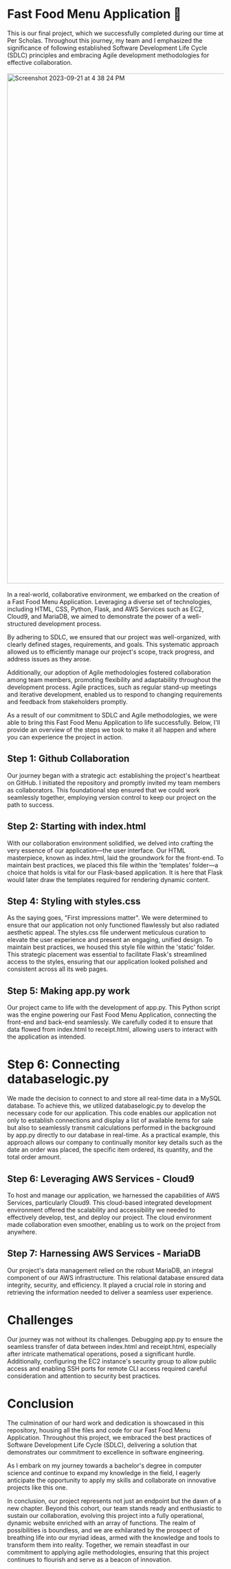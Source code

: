 # Fast Food Menu Application 🍔

This is our final project, which we successfully completed during our time at Per Scholas. Throughout this journey, my team and I emphasized the significance of following established Software Development Life Cycle (SDLC) principles and embracing Agile development methodologies for effective collaboration.
<br><br>
<img width="1183" alt="Screenshot 2023-09-21 at 4 38 24 PM" src="https://github.com/niazkhan0731/Fastfood-Menu-Project/assets/135728087/1a87ca0d-198c-4d5f-a05c-608c34d0bf85">
<br><br>
In a real-world, collaborative environment, we embarked on the creation of a Fast Food Menu Application. Leveraging a diverse set of technologies, including HTML, CSS, Python, Flask, and AWS Services such as EC2, Cloud9, and MariaDB, we aimed to demonstrate the power of a well-structured development process.

By adhering to SDLC, we ensured that our project was well-organized, with clearly defined stages, requirements, and goals. This systematic approach allowed us to efficiently manage our project's scope, track progress, and address issues as they arose.

Additionally, our adoption of Agile methodologies fostered collaboration among team members, promoting flexibility and adaptability throughout the development process. Agile practices, such as regular stand-up meetings and iterative development, enabled us to respond to changing requirements and feedback from stakeholders promptly.

As a result of our commitment to SDLC and Agile methodologies, we were able to bring this Fast Food Menu Application to life successfully. Below, I'll provide an overview of the steps we took to make it all happen and where you can experience the project in action.

## Step 1: Github Collaboration

Our journey began with a strategic act: establishing the project's heartbeat on GitHub. I initiated the repository and promptly invited my team members as collaborators. This foundational step ensured that we could work seamlessly together, employing version control to keep our project on the path to success.

## Step 2: Starting with index.html

With our collaboration environment solidified, we delved into crafting the very essence of our application—the user interface. Our HTML masterpiece, known as index.html, laid the groundwork for the front-end. To maintain best practices, we placed this file within the 'templates' folder—a choice that holds is vital for our Flask-based application. It is here that Flask would later draw the templates required for rendering dynamic content.

## Step 4: Styling with styles.css

As the saying goes, "First impressions matter". We were determined to ensure that our application not only functioned flawlessly but also radiated aesthetic appeal. The styles.css file underwent meticulous curation to elevate the user experience and present an engaging, unified design. To maintain best practices, we housed this style file within the 'static' folder. This strategic placement was essential to facilitate Flask's streamlined access to the styles, ensuring that our application looked polished and consistent across all its web pages.

## Step 5: Making app.py work

Our project came to life with the development of app.py. This Python script was the engine powering our Fast Food Menu Application, connecting the front-end and back-end seamlessly. We carefully coded it to ensure that data flowed from index.html to receipt.html, allowing users to interact with the application as intended.

# Step 6: Connecting databaselogic.py

We made the decision to connect to and store all real-time data in a MySQL database. To achieve this, we utilized databaselogic.py to develop the necessary code for our application. This code enables our application not only to establish connections and display a list of available items for sale but also to seamlessly transmit calculations performed in the background by app.py directly to our database in real-time. As a practical example, this approach allows our company to continually monitor key details such as the date an order was placed, the specific item ordered, its quantity, and the total order amount.

## Step 6: Leveraging AWS Services - Cloud9

To host and manage our application, we harnessed the capabilities of AWS Services, particularly Cloud9. This cloud-based integrated development environment offered the scalability and accessibility we needed to effectively develop, test, and deploy our project. The cloud environment made collaboration even smoother, enabling us to work on the project from anywhere.

## Step 7: Harnessing AWS Services - MariaDB

Our project's data management relied on the robust MariaDB, an integral component of our AWS infrastructure. This relational database ensured data integrity, security, and efficiency. It played a crucial role in storing and retrieving the information needed to deliver a seamless user experience.

# Challenges

Our journey was not without its challenges. Debugging app.py to ensure the seamless transfer of data between index.html and receipt.html, especially after intricate mathematical operations, posed a significant hurdle. Additionally, configuring the EC2 instance's security group to allow public access and enabling SSH ports for remote CLI access required careful consideration and attention to security best practices.

# Conclusion

The culmination of our hard work and dedication is showcased in this repository, housing all the files and code for our Fast Food Menu Application. Throughout this project, we embraced the best practices of Software Development Life Cycle (SDLC), delivering a solution that demonstrates our commitment to excellence in software engineering.

As I embark on my journey towards a bachelor's degree in computer science and continue to expand my knowledge in the field, I eagerly anticipate the opportunity to apply my skills and collaborate on innovative projects like this one.

In conclusion, our project represents not just an endpoint but the dawn of a new chapter. Beyond this cohort, our team stands ready and enthusiastic to sustain our collaboration, evolving this project into a fully operational, dynamic website enriched with an array of functions. The realm of possibilities is boundless, and we are exhilarated by the prospect of breathing life into our myriad ideas, armed with the knowledge and tools to transform them into reality. Together, we remain steadfast in our commitment to applying agile methodologies, ensuring that this project continues to flourish and serve as a beacon of innovation.
